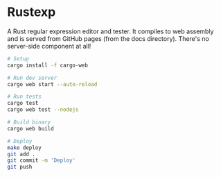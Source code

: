 # Rustexp

A Rust regular expression editor and tester. It compiles to web assembly and
is served from GitHub pages (from the docs directory). There's no
server-side component at all!

```sh
# Setup
cargo install -f cargo-web

# Run dev server
cargo web start --auto-reload

# Run tests
cargo test
cargo web test --nodejs

# Build binary
cargo web build

# Deploy
make deploy
git add .
git commit -m 'Deploy'
git push
```
